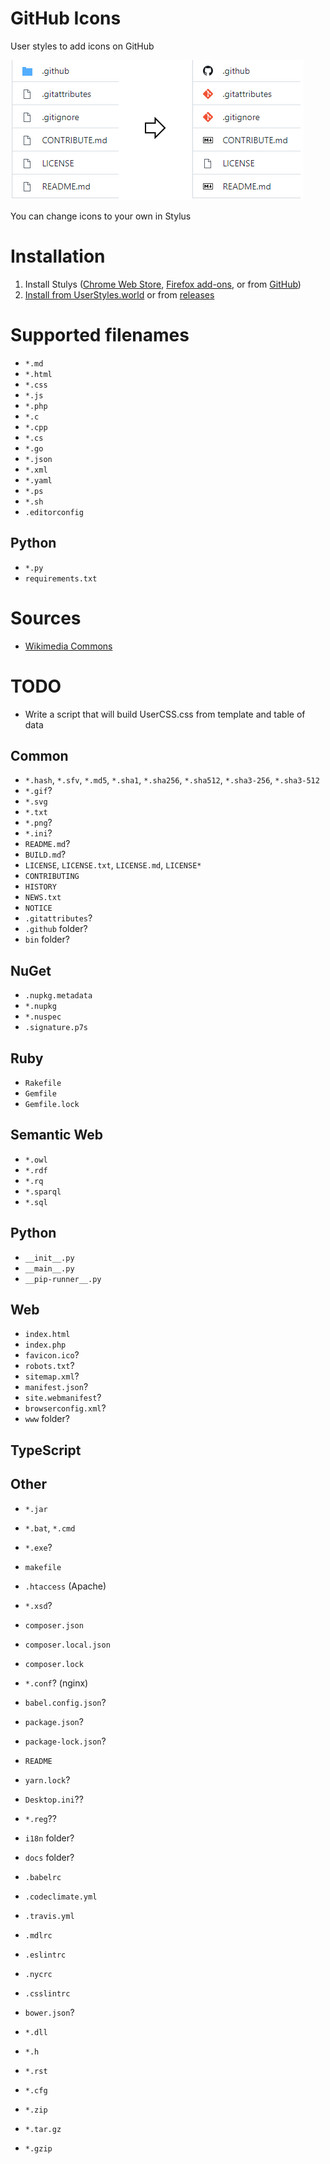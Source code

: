 # GitHub Icons
User styles to add icons on GitHub

![image](preview.png)

You can change icons to your own in Stylus

# Installation
1. Install Stulys ([Chrome Web Store](https://chrome.google.com/webstore/detail/stylus/clngdbkpkpeebahjckkjfobafhncgmne), [Firefox add-ons](https://addons.mozilla.org/ru/firefox/addon/styl-us/), or from [GitHub](https://github.com/openstyles/stylus))
2. [Install from UserStyles.world](https://userstyles.world/style/8856/github-icons) or from [releases](https://github.com/the-userr/GitHub-Icons/releases)

# Supported filenames
* `*.md`
* `*.html`
* `*.css`
* `*.js`
* `*.php`
* `*.c`
* `*.cpp`
* `*.cs`
* `*.go`
* `*.json`
* `*.xml`
* `*.yaml`
* `*.ps`
* `*.sh`
* `.editorconfig`
## Python
* `*.py`
* `requirements.txt`

# Sources
* [Wikimedia Commons](https://commons.wikimedia.org/)

# TODO
* Write a script that will build UserCSS.css from template and table of data

## Common
* `*.hash`, `*.sfv`, `*.md5`, `*.sha1`, `*.sha256`, `*.sha512`, `*.sha3-256`, `*.sha3-512`
* `*.gif`?
* `*.svg`
* `*.txt`
* `*.png`?
* `*.ini`?
* `README.md`?
* `BUILD.md`?
* `LICENSE`, `LICENSE.txt`, `LICENSE.md`, `LICENSE*`
* `CONTRIBUTING`
* `HISTORY`
* `NEWS.txt`
* `NOTICE`
* `.gitattributes`?
* `.github` folder?
* `bin` folder?
## NuGet
* `.nupkg.metadata`
* `*.nupkg`
* `*.nuspec`
* `.signature.p7s`
## Ruby
* `Rakefile`
* `Gemfile`
* `Gemfile.lock`
## Semantic Web
* `*.owl`
* `*.rdf`
* `*.rq`
* `*.sparql`
* `*.sql`
## Python
* `__init__.py`
* `__main__.py`
* `__pip-runner__.py`
## Web
* `index.html`
* `index.php`
* `favicon.ico`?
* `robots.txt`?
* `sitemap.xml`?
* `manifest.json`?
* `site.webmanifest`?
* `browserconfig.xml`?
* `www` folder?
## TypeScript
## Other
* `*.jar`
* `*.bat`, `*.cmd`
* `*.exe`?

* `makefile`
* `.htaccess` (Apache)
* `*.xsd`?

* `composer.json`
* `composer.local.json`
* `composer.lock`
* `*.conf`? (nginx)

* `babel.config.json`?
* `package.json`?
* `package-lock.json`?
* `README`
* `yarn.lock`?

* `Desktop.ini`??
* `*.reg`??

* `i18n` folder?

* `docs` folder?

* `.babelrc`
* `.codeclimate.yml`
* `.travis.yml`
* `.mdlrc`
* `.eslintrc`
* `.nycrc`
* `.csslintrc`

* `bower.json`?
* `*.dll`
* `*.h`

* `*.rst`
* `*.cfg`

* `*.zip`
* `*.tar.gz`
* `*.gzip`